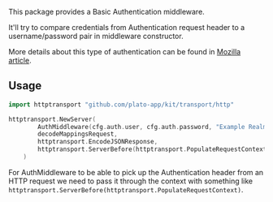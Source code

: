 This package provides a Basic Authentication middleware.

It'll try to compare credentials from Authentication request header to a username/password pair in middleware constructor.

More details about this type of authentication can be found in [Mozilla article](https://developer.mozilla.org/en-US/docs/Web/HTTP/Authentication).

## Usage

```go
import httptransport "github.com/plato-app/kit/transport/http"

httptransport.NewServer(
		AuthMiddleware(cfg.auth.user, cfg.auth.password, "Example Realm")(makeUppercaseEndpoint()),
		decodeMappingsRequest,
		httptransport.EncodeJSONResponse,
		httptransport.ServerBefore(httptransport.PopulateRequestContext),
	)
```

For AuthMiddleware to be able to pick up the Authentication header from an HTTP request we need to pass it through the context with something like ```httptransport.ServerBefore(httptransport.PopulateRequestContext)```.
